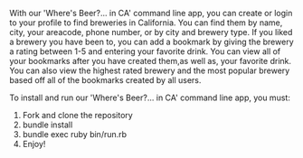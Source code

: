 With our 'Where's Beer?... in CA' command line app, you can create or login to your profile to find breweries in California. You can find them by name, city, your areacode, phone number, or by city and brewery type. If you liked a brewery you have been to, you can add a bookmark by giving the brewery a rating between 1-5 and entering your favorite drink. You can view all of your bookmarks after you have created them,as well as, your favorite drink. You can also view the highest rated brewery and the most popular brewery based off all of the bookmarks created by all users.

To install and run our 'Where's Beer?... in CA' command line app, you must:

1. Fork and clone the repository
2. bundle install
3. bundle exec ruby bin/run.rb 
4. Enjoy!